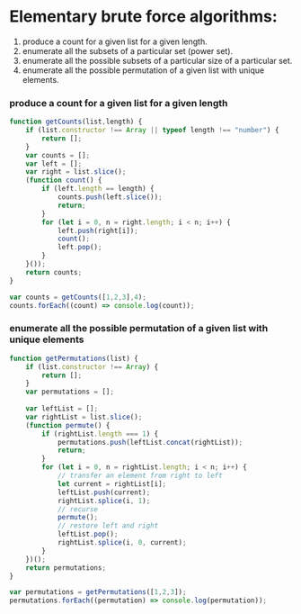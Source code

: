 # Elementary brute force algorithms:

1. produce a count for a given list for a given length.
2. enumerate all the subsets of a particular set (power set).
3. enumerate all the possible subsets of a particular size of a particular set. 
4. enumerate all the possible permutation of a given list with unique elements.

### produce a count for a given list for a given length
```javascript
function getCounts(list,length) {
    if (list.constructor !== Array || typeof length !== "number") {
        return [];
    }
    var counts = [];
    var left = [];              
    var right = list.slice();   
    (function count() {
        if (left.length == length) {
            counts.push(left.slice());
            return;
        }
        for (let i = 0, n = right.length; i < n; i++) {
            left.push(right[i]);
            count();
            left.pop();
        }
    }());
    return counts;
} 

var counts = getCounts([1,2,3],4);
counts.forEach((count) => console.log(count));
```


### enumerate all the possible permutation of a given list with unique elements 
```javascript
function getPermutations(list) {
    if (list.constructor !== Array) {
        return [];
    }
    var permutations = [];
    
    var leftList = [];
    var rightList = list.slice();
    (function permute() {
        if (rightList.length === 1) {
            permutations.push(leftList.concat(rightList));
            return;
        }
        for (let i = 0, n = rightList.length; i < n; i++) {
            // transfer an element from right to left
            let current = rightList[i];
            leftList.push(current);
            rightList.splice(i, 1);
            // recurse
            permute();
            // restore left and right
            leftList.pop();
            rightList.splice(i, 0, current);
        }
    })();
    return permutations;
}

var permutations = getPermutations([1,2,3]);
permutations.forEach((permutation) => console.log(permutation));
```
